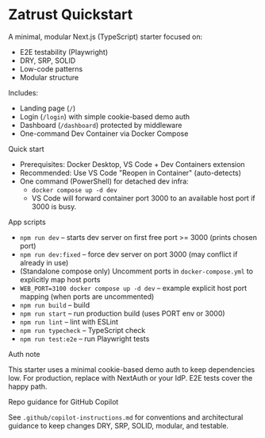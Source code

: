 # Zatrust Quickstart

A minimal, modular Next.js (TypeScript) starter focused on:

- E2E testability (Playwright)
- DRY, SRP, SOLID
- Low-code patterns
- Modular structure

Includes:

- Landing page (`/`)
- Login (`/login`) with simple cookie-based demo auth
- Dashboard (`/dashboard`) protected by middleware
- One-command Dev Container via Docker Compose

Quick start

- Prerequisites: Docker Desktop, VS Code + Dev Containers extension
- Recommended: Use VS Code "Reopen in Container" (auto-detects)
- One command (PowerShell) for detached dev infra:
  - `docker compose up -d dev`
  - VS Code will forward container port 3000 to an available host port if 3000 is busy.

App scripts

- `npm run dev` – starts dev server on first free port >= 3000 (prints chosen port)
- `npm run dev:fixed` – force dev server on port 3000 (may conflict if already in use)
- (Standalone compose only) Uncomment ports in `docker-compose.yml` to explicitly map host ports
- `WEB_PORT=3100 docker compose up -d dev` – example explicit host port mapping (when ports are uncommented)
- `npm run build` – build
- `npm run start` – run production build (uses PORT env or 3000)
- `npm run lint` – lint with ESLint
- `npm run typecheck` – TypeScript check
- `npm run test:e2e` – run Playwright tests

Auth note

This starter uses a minimal cookie-based demo auth to keep dependencies low. For production, replace with NextAuth or your IdP. E2E tests cover the happy path.

Repo guidance for GitHub Copilot

See `.github/copilot-instructions.md` for conventions and architectural guidance to keep changes DRY, SRP, SOLID, modular, and testable.
